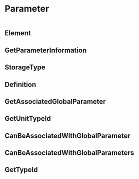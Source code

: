 # Parameter

```{contents}
```

## Element

## GetParameterInformation

## StorageType

## Definition

## GetAssociatedGlobalParameter

## GetUnitTypeId

## CanBeAssociatedWithGlobalParameter

## CanBeAssociatedWithGlobalParameters

## GetTypeId